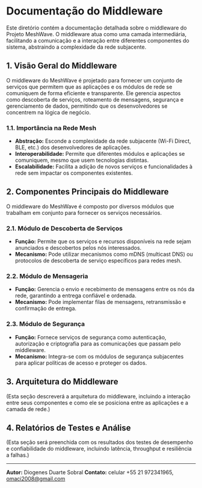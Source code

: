 # Documentação do Middleware

Este diretório contém a documentação detalhada sobre o middleware do Projeto MeshWave. O middleware atua como uma camada intermediária, facilitando a comunicação e a interação entre diferentes componentes do sistema, abstraindo a complexidade da rede subjacente.

## 1. Visão Geral do Middleware

O middleware do MeshWave é projetado para fornecer um conjunto de serviços que permitem que as aplicações e os módulos de rede se comuniquem de forma eficiente e transparente. Ele gerencia aspectos como descoberta de serviços, roteamento de mensagens, segurança e gerenciamento de dados, permitindo que os desenvolvedores se concentrem na lógica de negócio.

### 1.1. Importância na Rede Mesh

*   **Abstração:** Esconde a complexidade da rede subjacente (Wi-Fi Direct, BLE, etc.) dos desenvolvedores de aplicações.
*   **Interoperabilidade:** Permite que diferentes módulos e aplicações se comuniquem, mesmo que usem tecnologias distintas.
*   **Escalabilidade:** Facilita a adição de novos serviços e funcionalidades à rede sem impactar os componentes existentes.

## 2. Componentes Principais do Middleware

O middleware do MeshWave é composto por diversos módulos que trabalham em conjunto para fornecer os serviços necessários.

### 2.1. Módulo de Descoberta de Serviços

*   **Função:** Permite que os serviços e recursos disponíveis na rede sejam anunciados e descobertos pelos nós interessados.
*   **Mecanismo:** Pode utilizar mecanismos como mDNS (multicast DNS) ou protocolos de descoberta de serviço específicos para redes mesh.

### 2.2. Módulo de Mensageria

*   **Função:** Gerencia o envio e recebimento de mensagens entre os nós da rede, garantindo a entrega confiável e ordenada.
*   **Mecanismo:** Pode implementar filas de mensagens, retransmissão e confirmação de entrega.

### 2.3. Módulo de Segurança

*   **Função:** Fornece serviços de segurança como autenticação, autorização e criptografia para as comunicações que passam pelo middleware.
*   **Mecanismo:** Integra-se com os módulos de segurança subjacentes para aplicar políticas de acesso e proteger os dados.

## 3. Arquitetura do Middleware

(Esta seção descreverá a arquitetura do middleware, incluindo a interação entre seus componentes e como ele se posiciona entre as aplicações e a camada de rede.)

## 4. Relatórios de Testes e Análise

(Esta seção será preenchida com os resultados dos testes de desempenho e confiabilidade do middleware, incluindo latência, throughput e resiliência a falhas.)

---

**Autor:** Diogenes Duarte Sobral
**Contato:** celular +55 21 972341965, omaci2008@gmail.com


